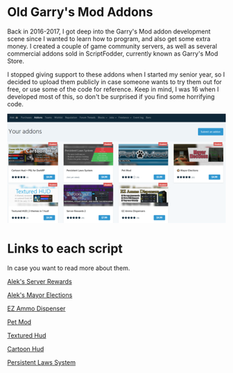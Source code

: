 ﻿# Old Garry's Mod Addons

Back in 2016-2017, I got deep into the Garry's Mod addon development scene since I wanted to learn how to program, and also get some extra money. I created a couple of game community servers, as well as several commercial addons sold in ScriptFodder, currently known as Garry's Mod Store.

I stopped giving support to these addons when I started my senior year, so I decided to upload them publicly in case someone wants to try them out for free, or use some of the code for reference. Keep in mind, I was 16 when I developed most of this, so don't be surprised if you find some horrifying code.

![](images/all_scripts.png)

# Links to each script

In case you want to read more about them.

[Alek's Server Rewards](https://www.gmodstore.com/market/view/server-rewards-2)

[Alek's Mayor Elections](https://www.gmodstore.com/market/view/mayor-elections)

[EZ Ammo Dispenser](https://www.gmodstore.com/market/view/ez-ammo-dispensers)

[Pet Mod](https://www.gmodstore.com/market/view/pet-mod)

[Textured Hud](https://www.gmodstore.com/market/view/textured-hud-3-themes-in-1-hud)

[Cartoon Hud](https://www.gmodstore.com/market/view/cartoon-hud-psl-for-darkrp)

[Persistent Laws System](https://www.gmodstore.com/market/view/persistent-laws-system)


